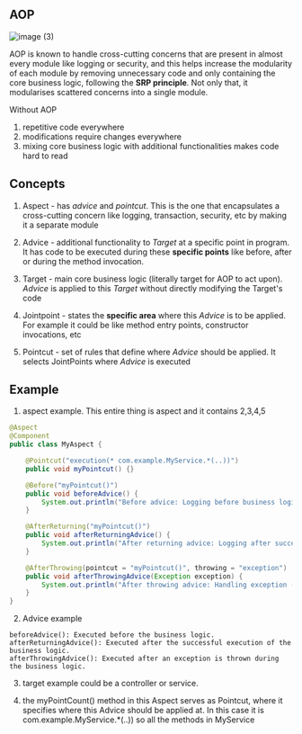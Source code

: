 ## AOP
![image (3)](https://github.com/brian6484/CSKnowledge/assets/56388433/2119ef41-cab8-463e-ab74-d2159797ad28)

AOP is known to handle cross-cutting concerns that are present in almost every module like logging or security, and this helps increase the modularity of each module by removing unnecessary code and only containing the core business logic,
following the **SRP principle**. Not only that, it modularises scattered concerns into a single module.

Without AOP
1) repetitive code everywhere
2) modifications require changes everywhere
3) mixing core business logic with additional functionalities makes code hard to read

## Concepts
1) Aspect - has *advice* and *pointcut*.
This is the one that encapsulates a cross-cutting concern like logging, transaction, security, etc by making it a separate module

2) Advice - additional functionality to *Target* at a specific point in program.
It has code to be executed during these **specific points** like before, after or during the method invocation.

3) Target - main core business logic (literally target for AOP to act upon). *Advice* is applied to this *Target* without directly modifying the Target's code

4) Jointpoint - states the **specific area** where this *Advice* is to be applied. For example it could be like
method entry points, constructor invocations, etc

5) Pointcut - set of rules that define where *Advice* should be applied. It selects JointPoints where *Advice* is executed

## Example
1) aspect example. This entire thing is aspect and it contains 2,3,4,5
```java
@Aspect
@Component
public class MyAspect {

    @Pointcut("execution(* com.example.MyService.*(..))")
    public void myPointcut() {}

    @Before("myPointcut()")
    public void beforeAdvice() {
        System.out.println("Before advice: Logging before business logic...");
    }

    @AfterReturning("myPointcut()")
    public void afterReturningAdvice() {
        System.out.println("After returning advice: Logging after successful execution...");
    }

    @AfterThrowing(pointcut = "myPointcut()", throwing = "exception")
    public void afterThrowingAdvice(Exception exception) {
        System.out.println("After throwing advice: Handling exception - " + exception.getMessage());
    }
}
```

2) Advice example
```
beforeAdvice(): Executed before the business logic.
afterReturningAdvice(): Executed after the successful execution of the business logic.
afterThrowingAdvice(): Executed after an exception is thrown during the business logic.
```
3) target example could be a controller or service.

4) the myPointCount() method in this Aspect serves as Pointcut, where it specifies where this Advice should
be applied at. In this case it is  com.example.MyService.*(..)) so all the methods in MyService

